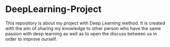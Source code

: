 # DeepLearning-Project
This repository is about my project with Deep Learning method. It is created with the aim of sharing my knowledge to other person
who have the same passion with deep learning as well as to open the discuss between us in order to improve ourself.
